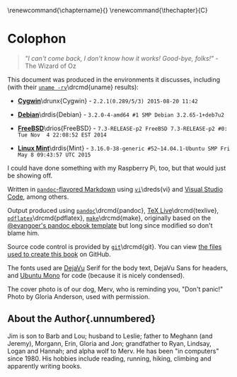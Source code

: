 
\renewcommand{\chaptername}{}
\renewcommand{\thechapter}{C}

# Colophon

> *"I can't come back, I don't know how it works! Good-bye, folks!"* - The Wizard of Oz

This document was produced in the environments it discusses, including (with their
[`uname -rv`](http://linux.die.net/man/1/uname)\drcmd{uname} results):

* [**Cygwin**](https://cygwin.com/)\drunx{Cygwin} - `2.2.1(0.289/5/3) 2015-08-20 11:42`

* [**Debian**](http://www.debian.org/)\drdis{Debian} - `3.2.0-4-amd64 #1 SMP Debian 3.2.65-1+deb7u2`

* [**FreeBSD**](http://www.freebsd.org/)\drios{FreeBSD} -
`7.3-RELEASE-p2 FreeBSD 7.3-RELEASE-p2 #0: Tue Nov  4 22:08:52 EST 2014`

* [**Linux Mint**](http://linuxmint.com/)\drdis{Mint} -
`3.16.0-38-generic #52~14.04.1-Ubuntu SMP Fri May 8 09:43:57 UTC 2015`

I could have done something with my Raspberry Pi, too, but that would just be showing off.

Written in [`pandoc`-flavored Markdown](http://pandoc.org/README.html#pandocs-markdown) using
[`vi`](http://linux.die.net/man/1/vi)\dreds{vi} and [Visual Studio
Code](https://github.com/Microsoft/vscode), among others.

Output produced using [`pandoc`](http://pandoc.org/)\drcmd{pandoc}, [TeX
Live](http://www.tug.org/texlive/)\drcmd{texlive},
[`pdflatex`](http://linux.die.net/man/1/pdflatex)\drcmd{pdflatex},
[`make`](http://linux.die.net/man/1/make)\drcmd{make}, originally based on the [\@evangoer's pandoc
ebook template](https://github.com/evangoer/pandoc-ebook-template) but long since modified so don't
blame him.

Source code control is provided by [`git`](http://linux.die.net/man/1/git)\drcmd{git}. You can view
[the files used to create this
book](https://github.com/dullroar/ten-steps-to-linux-survival) on GitHub.

The fonts used are [DejaVu](https://en.wikipedia.org/wiki/DejaVu_fonts) Serif for the body text,
DejaVu Sans for headers, and [Ubuntu Mono](https://en.wikipedia.org/wiki/Ubuntu_%28typeface%29) for
code (because it is nicely condensed).

The cover photo is of our dog, Merv, who is reminding you, "Don't panic!" Photo by Gloria Anderson,
used with permission.

## About the Author{.unnumbered}

Jim is son to Barb and Lou; husband to Leslie; father to Meghann (and Jeremy), Morgann, Erin,
Gloria and Jon; grandfather to Ryan, Lindsay, Logan and Hannah; and alpha wolf to Merv. He has been
"in computers" since 1980. His hobbies include reading, running, hiking, climbing and apparently
writing books.